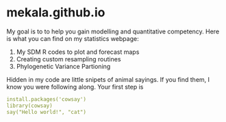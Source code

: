 # mekala.github.io
My goal is to to help you gain modelling and quantitative competency.
Here is what you can find on my statistics webpage:
1. My SDM R codes to plot and forecast maps
2. Creating custom resampling routines
3. Phylogenetic Variance Partioning

Hidden in my code are little snipets of animal sayings. If you find them, I know you were following along. Your first step is 
```yml
install.packages('cowsay')
library(cowsay)
say("Hello world!", "cat")
```
